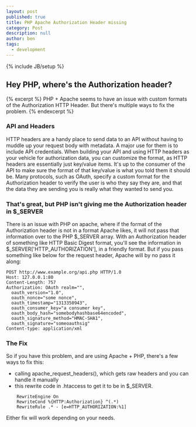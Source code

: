 ```yaml
---
layout: post
published: true
title: PHP Apache Authorization Header missing
category: Post
description: null
author: ben
tags: 
  - development
---
```


{% include JB/setup %}

## Hey PHP, where's the Authorization header?

{% excerpt %}
PHP + Apache seems to have an issue with custom formats of the Authorization HTTP Header. But there's multiple ways to fix the problem.
{% endexcerpt %}

### API and Headers

HTTP headers are a handy place to send data to an API without having to muddle up your request body with metadata. A major use for them is to include API credentials. When building your API and using HTTP headers as your vehicle for authorization data, you can customize the format, as HTTP headers are essentially just key/value items. It's up to the consumer of the API to make sure the format of that key/value is what you told them it should be. Many protocols, such as OAuth, specify a custom format for the Authorization header to verify the user is who they say they are, and that the data they are sending you is really what they wanted to send you.

### That's great, but PHP isn't giving me the Authorization header in $_SERVER

There is an issue with PHP on apache, where if the format of the Authorization header is not in a format Apache likes, it will not pass that information over to the PHP $_SERVER array. With an Authorization header of something like HTTP Basic Digest format, you'll see the information in $_SERVER['HTTP_AUTHORIZATION'], in a friendly format. But if you pass something like below for the request header, Apache will by no pass it along:

```http
POST http://www.example.org/api.php HTTP/1.0
Host: 127.0.0.1:80
Content-Length: 757
Authorization: OAuth realm="",
  oauth_version="1.0",
  oauth_nonce="some nonce",
  oauth_timestamp="1313350943",
  oauth_consumer_key="a consumer key",
  oauth_body_hash="somebodyhashbase64encoded",
  oauth_signature_method="HMAC-SHA1",
  oauth_signature="someoauthsig"
Content-type: application/xml
```

### The Fix

So if you have this problem, and are using Apache + PHP, there's a few ways to fix this: 

- calling apache_request_headers(), which gets raw headers and you can handle it manually
- this rewrite code in .htaccess to get it to be in $_SERVER.

```apacheconf
    RewriteEngine On
    RewriteCond %{HTTP:Authorization} ^(.*)
    RewriteRule .* - [e=HTTP_AUTHORIZATION:%1]
```  

Either fix will work depending on your needs.
